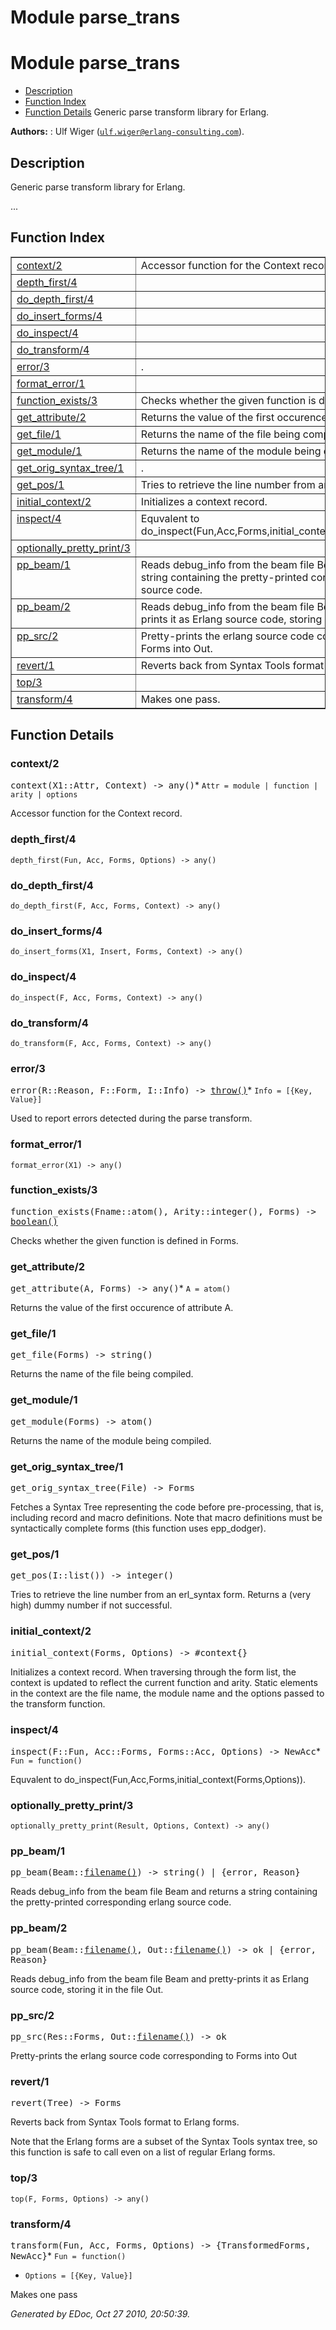 Module parse_trans
==================


<h1>Module parse_trans</h1>

* [Description](#description)
* [Function Index](#index)
* [Function Details](#functions)
Generic parse transform library for Erlang.

__Authors:__ : Ulf Wiger ([`ulf.wiger@erlang-consulting.com`](mailto:ulf.wiger@erlang-consulting.com)).

<h2><a name="description">Description</a></h2>



Generic parse transform library for Erlang.



...


<h2><a name="index">Function Index</a></h2>



<table width="100%" border="1" cellspacing="0" cellpadding="2" summary="function index"><tr><td valign="top"><a href="#context-2">context/2</a></td><td>
Accessor function for the Context record.</td></tr><tr><td valign="top"><a href="#depth_first-4">depth_first/4</a></td><td></td></tr><tr><td valign="top"><a href="#do_depth_first-4">do_depth_first/4</a></td><td></td></tr><tr><td valign="top"><a href="#do_insert_forms-4">do_insert_forms/4</a></td><td></td></tr><tr><td valign="top"><a href="#do_inspect-4">do_inspect/4</a></td><td></td></tr><tr><td valign="top"><a href="#do_transform-4">do_transform/4</a></td><td></td></tr><tr><td valign="top"><a href="#error-3">error/3</a></td><td>.</td></tr><tr><td valign="top"><a href="#format_error-1">format_error/1</a></td><td></td></tr><tr><td valign="top"><a href="#function_exists-3">function_exists/3</a></td><td>
Checks whether the given function is defined in Forms.</td></tr><tr><td valign="top"><a href="#get_attribute-2">get_attribute/2</a></td><td>
Returns the value of the first occurence of attribute A.</td></tr><tr><td valign="top"><a href="#get_file-1">get_file/1</a></td><td>
Returns the name of the file being compiled.</td></tr><tr><td valign="top"><a href="#get_module-1">get_module/1</a></td><td>
Returns the name of the module being compiled.</td></tr><tr><td valign="top"><a href="#get_orig_syntax_tree-1">get_orig_syntax_tree/1</a></td><td>.</td></tr><tr><td valign="top"><a href="#get_pos-1">get_pos/1</a></td><td>
Tries to retrieve the line number from an erl_syntax form.</td></tr><tr><td valign="top"><a href="#initial_context-2">initial_context/2</a></td><td>
Initializes a context record.</td></tr><tr><td valign="top"><a href="#inspect-4">inspect/4</a></td><td>
Equvalent to do_inspect(Fun,Acc,Forms,initial_context(Forms,Options)).</td></tr><tr><td valign="top"><a href="#optionally_pretty_print-3">optionally_pretty_print/3</a></td><td></td></tr><tr><td valign="top"><a href="#pp_beam-1">pp_beam/1</a></td><td>
Reads debug_info from the beam file Beam and returns a string containing
the pretty-printed corresponding erlang source code.</td></tr><tr><td valign="top"><a href="#pp_beam-2">pp_beam/2</a></td><td>
Reads debug_info from the beam file Beam and pretty-prints it as
Erlang source code, storing it in the file Out.</td></tr><tr><td valign="top"><a href="#pp_src-2">pp_src/2</a></td><td>Pretty-prints the erlang source code corresponding to Forms into Out.</td></tr><tr><td valign="top"><a href="#revert-1">revert/1</a></td><td>Reverts back from Syntax Tools format to Erlang forms.</td></tr><tr><td valign="top"><a href="#top-3">top/3</a></td><td></td></tr><tr><td valign="top"><a href="#transform-4">transform/4</a></td><td>
Makes one pass.</td></tr></table>


<a name="functions"></a>


<h2>Function Details</h2>


<a name="context-2"></a>


<h3>context/2</h3>





<tt>context(X1::Attr, Context) -> any()</tt>* `Attr = module | function | arity | options`





Accessor function for the Context record.
<a name="depth_first-4"></a>


<h3>depth_first/4</h3>





`depth_first(Fun, Acc, Forms, Options) -> any()`


<a name="do_depth_first-4"></a>


<h3>do_depth_first/4</h3>





`do_depth_first(F, Acc, Forms, Context) -> any()`


<a name="do_insert_forms-4"></a>


<h3>do_insert_forms/4</h3>





`do_insert_forms(X1, Insert, Forms, Context) -> any()`


<a name="do_inspect-4"></a>


<h3>do_inspect/4</h3>





`do_inspect(F, Acc, Forms, Context) -> any()`


<a name="do_transform-4"></a>


<h3>do_transform/4</h3>





`do_transform(F, Acc, Forms, Context) -> any()`


<a name="error-3"></a>


<h3>error/3</h3>





<tt>error(R::Reason, F::Form, I::Info) -> <a href="#type-throw">throw()</a></tt>* `Info = [{Key, Value}]`







Used to report errors detected during the parse transform.
<a name="format_error-1"></a>


<h3>format_error/1</h3>





`format_error(X1) -> any()`


<a name="function_exists-3"></a>


<h3>function_exists/3</h3>





<tt>function_exists(Fname::atom(), Arity::integer(), Forms) -> <a href="#type-boolean">boolean()</a></tt>




Checks whether the given function is defined in Forms.
<a name="get_attribute-2"></a>


<h3>get_attribute/2</h3>





<tt>get_attribute(A, Forms) -> any()</tt>* `A = atom()`





Returns the value of the first occurence of attribute A.
<a name="get_file-1"></a>


<h3>get_file/1</h3>





<tt>get_file(Forms) -> string()</tt>




Returns the name of the file being compiled.
<a name="get_module-1"></a>


<h3>get_module/1</h3>





<tt>get_module(Forms) -> atom()</tt>




Returns the name of the module being compiled.
<a name="get_orig_syntax_tree-1"></a>


<h3>get_orig_syntax_tree/1</h3>





<tt>get_orig_syntax_tree(File) -> Forms</tt>






Fetches a Syntax Tree representing the code before pre-processing,
that is, including record and macro definitions. Note that macro
definitions must be syntactically complete forms (this function
uses epp_dodger).
<a name="get_pos-1"></a>


<h3>get_pos/1</h3>





<tt>get_pos(I::list()) -> integer()</tt>




Tries to retrieve the line number from an erl_syntax form. Returns a
(very high) dummy number if not successful.
<a name="initial_context-2"></a>


<h3>initial_context/2</h3>





<tt>initial_context(Forms, Options) -> #context{}</tt>




Initializes a context record. When traversing through the form
list, the context is updated to reflect the current function and
arity. Static elements in the context are the file name, the module
name and the options passed to the transform function.
<a name="inspect-4"></a>


<h3>inspect/4</h3>





<tt>inspect(F::Fun, Acc::Forms, Forms::Acc, Options) -> NewAcc</tt>* `Fun = function()`





Equvalent to do_inspect(Fun,Acc,Forms,initial_context(Forms,Options)).
<a name="optionally_pretty_print-3"></a>


<h3>optionally_pretty_print/3</h3>





`optionally_pretty_print(Result, Options, Context) -> any()`


<a name="pp_beam-1"></a>


<h3>pp_beam/1</h3>





<tt>pp_beam(Beam::<a href="#type-filename">filename()</a>) -> string() | {error, Reason}</tt>




Reads debug_info from the beam file Beam and returns a string containing
the pretty-printed corresponding erlang source code.
<a name="pp_beam-2"></a>


<h3>pp_beam/2</h3>





<tt>pp_beam(Beam::<a href="#type-filename">filename()</a>, Out::<a href="#type-filename">filename()</a>) -> ok | {error, Reason}</tt>




Reads debug_info from the beam file Beam and pretty-prints it as
Erlang source code, storing it in the file Out.
<a name="pp_src-2"></a>


<h3>pp_src/2</h3>





<tt>pp_src(Res::Forms, Out::<a href="#type-filename">filename()</a>) -> ok</tt>



Pretty-prints the erlang source code corresponding to Forms into Out

<a name="revert-1"></a>


<h3>revert/1</h3>





<tt>revert(Tree) -> Forms</tt>



Reverts back from Syntax Tools format to Erlang forms.


Note that the Erlang forms are a subset of the Syntax Tools
syntax tree, so this function is safe to call even on a list of
regular Erlang forms.
<a name="top-3"></a>


<h3>top/3</h3>





`top(F, Forms, Options) -> any()`


<a name="transform-4"></a>


<h3>transform/4</h3>





<tt>transform(Fun, Acc, Forms, Options) -> {TransformedForms, NewAcc}</tt>* `Fun = function()`
* `Options = [{Key, Value}]`





Makes one pass

_Generated by EDoc, Oct 27 2010, 20:50:39._